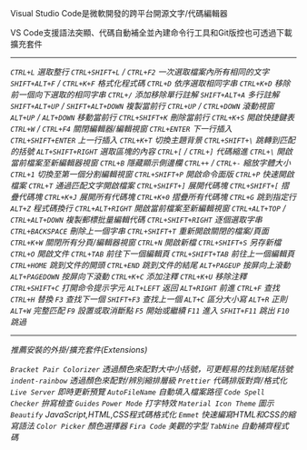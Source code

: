 Visual Studio Code是微軟開發的跨平台開源文字/代碼編輯器

VS Code支援語法突顯、代碼自動補全並內建命令行工具和Git版控也可透過下載擴充套件

***

*`CTRL+L` 選取整行*
*`CTRL+SHIFT+L` / `CTRL+F2` 一次選取檔案內所有相同的文字*
*`SHIFT+ALT+F` / `CTRL+K+F` 格式化程式碼*
*`CTRL+D` 依序選取相同字串*
*`CTRL+K+D` 移除前一個向下選取的相同字串*
*`CTRL+/` 添加移除單行註解*
*`SHIFT+ALT+A` 多行註解*
*`SHIFT+ALT+UP` / `SHIFT+ALT+DOWN` 複製當前行*
*`CTRL+UP` / `CTRL+DOWN` 滾動視窗*
*`ALT+UP` / `ALT+DOWN` 移動當前行*
*`CTRL+SHIFT+K` 刪除當前行*
*`CTRL+K+S` 開啟快捷鍵表*
*`CTRL+W` / `CTRL+F4` 關閉編輯器/編輯視窗*
*`CTRL+ENTER` 下一行插入*
*`CTRL+SHIFT+ENTER` 上一行插入*
*`CTRL+K+T` 切換主題背景*
*`CTRL+SHIFT+\` 跳轉到匹配的括號*
*`ALT+SHIFT+RIGHT` 選取區塊的內容*
*`CTRL+[` / `CTRL+]` 代碼縮進*
*`CTRL+\` 開啟當前檔案至新編輯器視窗*
*`CTRL+B` 隱藏顯示側邊欄*
*`CTRL++` / `CTRL+-` 縮放字體大小*
*`CTRL+1` 切換至第一個分割編輯視窗*
*`CTRL+SHIFT+P` 開啟命令面版*
*`CTRL+P` 快速開啟檔案*
*`CTRL+T` 通過匹配文字開啟檔案*
*`CTRL+SHIFT+]` 展開代碼塊*
*`CTRL+SHIFT+[` 摺疊代碼塊*
*`CTRL+K+J` 展開所有代碼塊*
*`CTRL+K+0` 摺疊所有代碼塊*
*`CTRL+G` 跳到指定行*
*`ALT+Z` 程式碼換行*
*`CTRL+ALT+RIGHT` 開啟當前檔案至新編輯視窗*
*`CTRL+ALT+TOP` / `CTRL+ALT+DOWN` 複製郵標批量編輯代碼*
*`CTRL+SHIFT+RIGHT` 逐個選取字串*
*`CTRL+BACKSPACE` 刪除上一個字串*
*`CTRL+SHIFT+T` 重新開啟關閉的檔案/頁面*
*`CTRL+K+W` 關閉所有分頁/編輯器視窗*
*`CTRL+N` 開啟新檔*
*`CTRL+SHIFT+S` 另存新檔*
*`CTRL+O` 開啟文件*
*`CTRL+TAB` 前往下一個編輯頁*
*`CTRL+SHIFT+TAB` 前往上一個編輯頁*
*`CTRL+HOME` 跳到文件的開頭*
*`CTRL+END` 跳到文件的結尾*
*`ALT+PAGEUP` 按屏向上滾動*
*`ALT+PAGEDOWN` 按屏向下滾動*
*`CTRL+K+C` 添加注釋*
*`CTRL+K+U` 移除注釋*
*`CTRL+SHIFT+C` 打開命令提示字元*
*`ALT+LEFT` 返回*
*`ALT+RIGHT` 前進*
*`CTRL+F` 查找*
*`CTRL+H` 替換*
*`F3` 查找下一個*
*`SHIFT+F3` 查找上一個*
*`ALT+C` 區分大小寫*
*`ALT+R` 正則*
*`ALT+W` 完整匹配*
*`F9` 設置或取消斷點*
*`F5` 開始或繼續*
*`F11` 進入*
*`SFHIT+F11` 跳出*
*`F10` 跳過*

***

*推薦安裝的外掛/擴充套件(Extensions)*

*`Bracket Pair Colorizer` 透過顏色來配對大中小括號，可更輕易的找到結尾括號*
*`indent-rainbow` 透過顏色來配對/辨別縮排層級*
*`Prettier` 代碼排版對齊/格式化*
*`Live Server` 即時更新預覽*
*`AutoFileName` 自動填入檔案路徑*
*`Code Spell Checker` 拚寫檢查*
*`Guides`*
*`Power Mode` 打字特效*
*`Material Icon Theme` 圖示*
*`Beautify` JavaScript,HTML,CSS程式碼格式化*
*`Emmet` 快速編寫HTML和CSS的縮寫語法*
*`Color Picker` 顏色選擇器*
*`Fira Code` 美觀的字型*
*`TabNine` 自動補齊程式碼*

